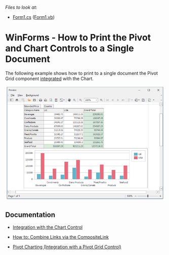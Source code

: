 
<!-- default file list -->
*Files to look at*:

* [Form1.cs](./CS/WinFormsExport/Form1.cs) ([Form1.vb](./VB/WinFormsExport/Form1.vb))

# WinForms - How to Print the Pivot and Chart Controls to a Single Document

The following example shows how to print to a single document the Pivot Grid component [integrated](https://docs.devexpress.com/WindowsForms/8748/controls-and-libraries/pivot-grid/data-analysis/integration-with-the-chart-control) with the Chart. 


![PrintPreview](images/printpreview.png)

## Documentation

* [Integration with the Chart Control](https://docs.devexpress.com/WindowsForms/8748/controls-and-libraries/pivot-grid/data-analysis/integration-with-the-chart-control)

* [How to: Combine Links via the CompositeLink](https://docs.devexpress.com/WindowsForms/174/controls-and-libraries/printing-exporting/examples/using-printing-links/how-to-combine-links-via-the-compositelink?p=netframework)

* [Pivot Charting (Integration with a Pivot Grid Control)](https://docs.devexpress.com/WindowsForms/8695/controls-and-libraries/chart-control/provide-data/pivot-charting-integration-with-a-pivot-grid-control?p=netframework)